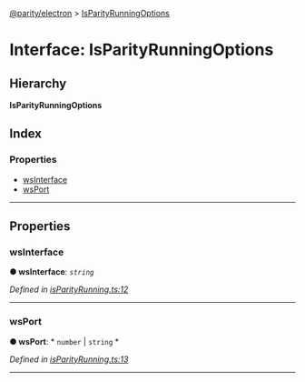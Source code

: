[@parity/electron](../README.md) > [IsParityRunningOptions](../interfaces/isparityrunningoptions.md)

# Interface: IsParityRunningOptions

## Hierarchy

**IsParityRunningOptions**

## Index

### Properties

* [wsInterface](isparityrunningoptions.md#wsinterface)
* [wsPort](isparityrunningoptions.md#wsport)

---

## Properties

<a id="wsinterface"></a>

###  wsInterface

**● wsInterface**: *`string`*

*Defined in [isParityRunning.ts:12](https://github.com/paritytech/js-libs/blob/6933cc7/packages/electron/src/isParityRunning.ts#L12)*

___
<a id="wsport"></a>

###  wsPort

**● wsPort**: * `number` &#124; `string`
*

*Defined in [isParityRunning.ts:13](https://github.com/paritytech/js-libs/blob/6933cc7/packages/electron/src/isParityRunning.ts#L13)*

___

